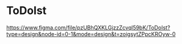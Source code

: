 # ToDoIst
https://www.figma.com/file/pzUBhQXKLGjzzZcvql59bK/ToDoIst?type=design&node-id=0-1&mode=design&t=zoigsytZPpcKROyw-0
